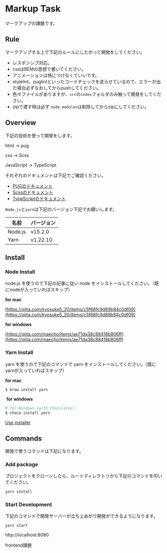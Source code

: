 # Markup Task

マークアップの課題です。

## Rule
マークアップする上で下記のルールにしたがって開発をしてください。

- レスポンシブ対応。
- cssはBEMの思想で書いてください。
- アニメーションは特につけなくていいです。
- stylelint、puglintといったコードチェックを走らせているので、エラーが出た場合必ずなおしてからpushしてください。
- 色々ファイルがありますが、`src`の`index`フォルダのみ触って開発をしてください。
- zipで渡す時は必ず `node_modules`は削除してからzipにしてください。


## Overview

下記の技術を使って開発をします。

html -> pug

css -> Scss

JavaScript -> TypeScript


それぞれのドキュメントは下記でご確認ください。

- [PUGのドキュメント](https://qiita.com/takeshisakuma/items/fdcf456d8250e6dafc7b)
- [Scssのドキュメント](https://qiita.com/nchhujimiyama/items/8a6aad5abead39d1352a)
- [TypeScriptのドキュメント](https://qiita.com/ringtail003/items/7ccf992f18b768e0e633)


`Node.js`と`yarn`は下記のバージョン下記でお願いします。

| 名前    | バージョン |
| ------- | ---------- |
| Node.js | v15.2.0   |
| Yarn    | v1.22.10    |

## Install

### Node Install

node.js を使うので下記の記事に従い node をインストールしてください。（既にnodeが入っていればスキップ）

**for mac**

[https://qiita.com/kyosuke5_20/items/c5f68fc9d89b84c0df09](https://qiita.com/kyosuke5_20/items/c5f68fc9d89b84c0df09)

**for windows**

[https://qiita.com/maecho/items/ae71da38c88418b806ff](https://qiita.com/maecho/items/ae71da38c88418b806ff)



### Yarn Install

yarn を使うので下記のコマンドで yarn をインストールしてください。（既にyarnが入っていればスキップ）

**for mac**

```bash
$ brew install yarn
```
​
**for windows**
​
```sh
# for Windows (with Chocolatey)
$ choco install yarn
```

[Use installer](https://yarnpkg.com/lang/en/docs/install/#windows-tab)

## Commands

開発で使うコマンドは下記になります。
​
### Add package

プロジェクトをクローンしたら、ルートディレクトリから下記のコマンドを叩いてください。

```bash
yarn install
```

### Start Development

下記のコマンドで開発サーバーが立ち上あがり開発ができるようになります。

```
yarn start
```

http://localhost:8080

frontend課題
